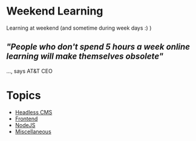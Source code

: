 # Weekend Learning
Learning at weekend (and sometime during week days :) )

## *"People who don't spend 5 hours a week online learning will make themselves obsolete"*
..., says AT&T CEO

# Topics
- [Headless CMS](HeadlessCMS.md)
- [Frontend](Frontend.md)
- [NodeJS](NodeJS.md)
- [Miscellaneous](Misc.md)
